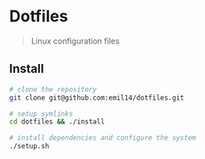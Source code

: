 # Dotfiles

> Linux configuration files

## Install

```bash
# clone the repository
git clone git@github.com:emil14/dotfiles.git

# setup symlinks
cd dotfiles && ./install

# install dependencies and configure the system
./setup.sh
```
